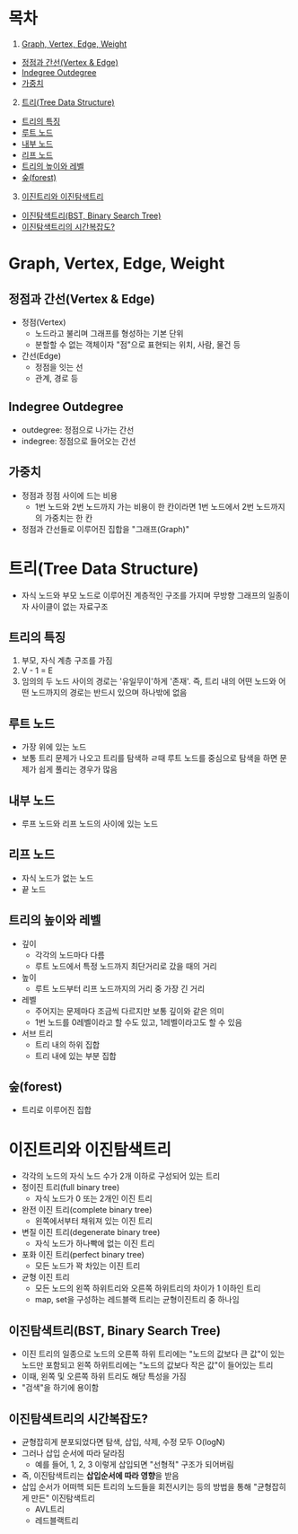 # 목차

1. [Graph, Vertex, Edge, Weight](#graph-vertex-edge-weight)

- [정점과 간선(Vertex & Edge)](#정점과-간선vertex--edge)
- [Indegree Outdegree](#indegree-outdegree)
- [가중치](#가중치)

2. [트리(Tree Data Structure)](#트리tree-data-structure)

- [트리의 특징](#트리의-특징)
- [루트 노드](#루트-노드)
- [내부 노드](#내부-노드)
- [리프 노드](#리프-노드)
- [트리의 높이와 레벨](#트리의-높이와-레벨)
- [숲(forest)](#숲forest)

3. [이진트리와 이진탐색트리](#이진트리와-이진탐색트리)

- [이진탐색트리(BST, Binary Search Tree)](#이진탐색트리bst-binary-search-tree)
- [이진탐색트리의 시간복잡도?](#이진탐색트리의-시간복잡도)

# Graph, Vertex, Edge, Weight

## 정점과 간선(Vertex & Edge)

* 정점(Vertex)
    * 노드라고 불리며 그래프를 형성하는 기본 단위
    * 분할할 수 없는 객체이자 "점"으로 표현되는 위치, 사람, 물건 등
* 간선(Edge)
    * 정점을 잇는 선
    * 관계, 경로 등

## Indegree Outdegree

* outdegree: 정점으로 나가는 간선
* indegree: 정점으로 들어오는 간선

## 가중치

* 정점과 정점 사이에 드는 비용
    * 1번 노드와 2번 노드까지 가는 비용이 한 칸이라면 1번 노드에서 2번 노드까지의 가중치는 한 칸
* 정점과 간선들로 이루어진 집합을 "그래프(Graph)"

# 트리(Tree Data Structure)

* 자식 노드와 부모 노드로 이루어진 계층적인 구조를 가지며 무방향 그래프의 일종이자 사이클이 없는 자료구조

## 트리의 특징

1. 부모, 자식 계층 구조를 가짐
2. V - 1 = E
3. 임의의 두 노드 사이의 경로는 '유일무이'하게 '존재'. 즉, 트리 내의 어떤 노드와 어떤 노드까지의 경로는 반드시 있으며 하나밖에 없음

## 루트 노드

* 가장 위에 있는 노드
* 보통 트리 문제가 나오고 트리를 탐색하 ㄹ때 루트 노드를 중심으로 탐색을 하면 문제가 쉽게 풀리는 경우가 많음

## 내부 노드

* 루프 노드와 리프 노드의 사이에 있는 노드

## 리프 노드

* 자식 노드가 없는 노드
* 끝 노드

## 트리의 높이와 레벨

* 깊이
    * 각각의 노드마다 다름
    * 루트 노드에서 특정 노드까지 최단거리로 갔을 때의 거리
* 높이
    * 루트 노드부터 리프 노드까지의 거리 중 가장 긴 거리
* 레벨
    * 주어지는 문제마다 조금씩 다르지만 보통 깊이와 같은 의미
    * 1번 노드를 0레벨이라고 할 수도 있고, 1레벨이라고도 할 수 있음
* 서브 트리
    * 트리 내의 하위 집합
    * 트리 내에 있는 부분 집합

## 숲(forest)

* 트리로 이루어진 집합

# 이진트리와 이진탐색트리

* 각각의 노드의 자식 노드 수가 2개 이하로 구성되어 있는 트리
* 정이진 트리(full binary tree)
    * 자식 노드가 0 또는 2개인 이진 트리
* 완전 이진 트리(complete binary tree)
    * 왼쪽에서부터 채워져 있는 이진 트리
* 변질 이진 트리(degenerate binary tree)
    * 자식 노드가 하나빡에 없는 이진 트리
* 포화 이진 트리(perfect binary tree)
    * 모든 노드가 꽉 차있는 이진 트리
* 균형 이진 트리
    * 모든 노드의 왼쪽 하위트리와 오른쪽 하위트리의 차이가 1 이하인 트리
    * map, set을 구성하는 레드블랙 트리는 균형이진트리 중 하나임

## 이진탐색트리(BST, Binary Search Tree)

* 이진 트리의 일종으로 노드의 오른쪽 하위 트리에는 "노드의 값보다 큰 값"이 있는 노드만 포함되고 왼쪽 하위트리에는 "노드의 값보다 작은 값"이 들어있는 트리
* 이때, 왼쪽 및 오른쪽 하위 트리도 해당 특성을 가짐
* "검색"을 하기에 용이함

## 이진탐색트리의 시간복잡도?

* 균형잡히게 분포되었다면 탐색, 삽입, 삭제, 수정 모두 O(logN)
* 그러나 삽입 순서에 따라 달라짐
    * 예를 들어, 1, 2, 3 이렇게 삽입되면 "선형적" 구조가 되어버림
* 즉, 이진탐색트리는 **삽입순서에 따라 영향**을 받음
* 삽입 순서가 어떠헥 되든 트리의 노드들을 회전시키는 등의 방법을 통해 "균형잡히게 만든" 이진탐색트리
    * AVL트리
    * 레드블랙트리
